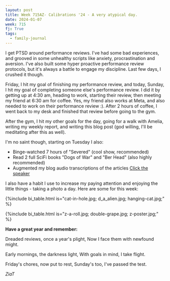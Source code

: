 ```yaml
---
layout: post
title: Week 715AZ- Calibrations '24 - A very atypical day.
date: 2024-01-07
week: 715
fj: True
tags:
  - family-journal
---
```


I get PTSD around performance reviews. I've had some bad experiences, and grooved in some unhealthy scripts like anxiety, procrastination and aversion. I've also built some hyper proactive performance review protocols, but it's always a battle to engage my discipline. Last few days, I crushed it though.

Friday, I hit my goal of finishing my performance review, and today, Sunday, I hit my goal of completing someone else's performance review. I did it by getting up at 4:30 am, heading to work, starting their review, then meeting my friend at 6:30 am for coffee. Yes, my friend also works at Meta, and also needed to work on their performance review :). After 2 hours of coffee, I went back to my desk and finished that review before going to the gym.

After the gym, I hit my other goals for the day, going for a walk with Amelia, writing my weekly report, and writing this blog post (god willing, I'll be meditating after this as well).

I'm no saint though, starting on Tuesday I also:

- Binge-watched 7 hours of "Severed" (cool show, recommended)
- Read 2 full SciFi books "Dogs of War" and "Ber Head" (also highly recommended)
- Augmented my blog audio transcriptions of the articles [Click the speaker](https://idvork.in/todo_enjoy)

I also have a habit I use to increase my paying attention and enjoying the little things - taking a photo a day. Here are some for this week:

{%include bi_table.html is="cat-in-hole.jpg; d_a_alien.jpg; hanging-cat.jpg;" %}

{%include bi_table.html is="z-a-roll.jpg; double-grape.jpg; z-poster.jpg;" %}

**Have a great year and remember:**

Dreaded reviews, once a year's plight,
Now I face them with newfound might.

Early mornings, the darkness light,
With goals in mind, I take flight.

Friday's chores, now put to rest,
Sunday's too, I've passed the test.

_ZiaT_
